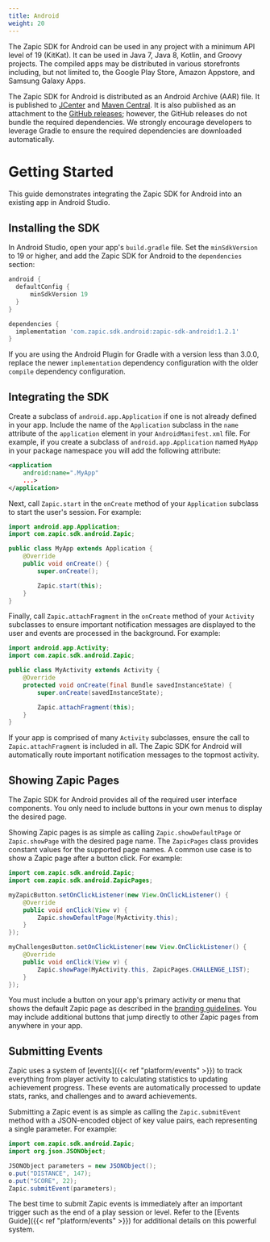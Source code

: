 ```yaml
---
title: Android
weight: 20
---
```


The Zapic SDK for Android can be used in any project with a minimum API level of 19 (KitKat). It can be used in Java 7, Java 8, Kotlin, and Groovy projects. The compiled apps may be distributed in various storefronts including, but not limited to, the Google Play Store, Amazon Appstore, and Samsung Galaxy Apps.

The Zapic SDK for Android is distributed as an Android Archive (AAR) file. It is published to [JCenter](https://bintray.com/bintray/jcenter?filterByPkgName=zapic-sdk-android) and [Maven Central](https://search.maven.org/#search%7Cga%7C1%7Cg%3A%22com.zapic.sdk.android%22). It is also published as an attachment to the [GitHub releases](https://github.com/ZapicInc/Zapic-SDK-Android/releases); however, the GitHub releases do not bundle the required dependencies. We strongly encourage developers to leverage Gradle to ensure the required dependencies are downloaded automatically.

# Getting Started

This guide demonstrates integrating the Zapic SDK for Android into an existing app in Android Studio.

## Installing the SDK

In Android Studio, open your app's `build.gradle` file. Set the `minSdkVersion` to 19 or higher, and add the Zapic SDK for Android to the `dependencies` section:

```gradle
android {
  defaultConfig {
      minSdkVersion 19
  }
}

dependencies {
  implementation 'com.zapic.sdk.android:zapic-sdk-android:1.2.1'
}
```

If you are using the Android Plugin for Gradle with a version less than 3.0.0, replace the newer `implementation` dependency configuration with the older `compile` dependency configuration.

## Integrating the SDK

Create a subclass of `android.app.Application` if one is not already defined in your app. Include the name of the `Application` subclass in the `name` attribute of the `application` element in your `AndroidManifest.xml` file. For example, if you create a subclass of `android.app.Application` named `MyApp` in your package namespace you will add the following attribute:

```xml
<application
    android:name=".MyApp"
    ...>
</application>
```

Next, call `Zapic.start` in the `onCreate` method of your `Application` subclass to start the user's session. For example:

```java
import android.app.Application;
import com.zapic.sdk.android.Zapic;

public class MyApp extends Application {
    @Override
    public void onCreate() {
        super.onCreate();

        Zapic.start(this);
    }
}
```

Finally, call `Zapic.attachFragment` in the `onCreate` method of your `Activity` subclasses to ensure important notification messages are displayed to the user and events are processed in the background. For example:

```java
import android.app.Activity;
import com.zapic.sdk.android.Zapic;

public class MyActivity extends Activity {
    @Override
    protected void onCreate(final Bundle savedInstanceState) {
        super.onCreate(savedInstanceState);

        Zapic.attachFragment(this);
    }
}
```

If your app is comprised of many `Activity` subclasses, ensure the call to `Zapic.attachFragment` is included in all. The Zapic SDK for Android will automatically route important notification messages to the topmost activity.

## Showing Zapic Pages

The Zapic SDK for Android provides all of the required user interface components. You only need to include buttons in your own menus to display the desired page.

Showing Zapic pages is as simple as calling `Zapic.showDefaultPage` or `Zapic.showPage` with the desired page name. The `ZapicPages` class provides constant values for the supported page names. A common use case is to show a Zapic page after a button click. For example:

```java
import com.zapic.sdk.android.Zapic;
import com.zapic.sdk.android.ZapicPages;

myZapicButton.setOnClickListener(new View.OnClickListener() {
    @Override
    public void onClick(View v) {
        Zapic.showDefaultPage(MyActivity.this);
    }
});

myChallengesButton.setOnClickListener(new View.OnClickListener() {
    @Override
    public void onClick(View v) {
        Zapic.showPage(MyActivity.this, ZapicPages.CHALLENGE_LIST);
    }
});
```

You must include a button on your app's primary activity or menu that shows the default Zapic page as described in the [branding guidelines](https://www.zapic.com/brand). You may include additional buttons that jump directly to other Zapic pages from anywhere in your app.

## Submitting Events

Zapic uses a system of [events]({{< ref "platform/events" >}}) to track everything from player activity to calculating statistics to updating achievement progress. These events are automatically processed to update stats, ranks, and challenges and to award achievements.

Submitting a Zapic event is as simple as calling the `Zapic.submitEvent` method with a JSON-encoded object of key value pairs, each representing a single parameter. For example:

```java
import com.zapic.sdk.android.Zapic;
import org.json.JSONObject;

JSONObject parameters = new JSONObject();
o.put("DISTANCE", 147);
o.put("SCORE", 22);
Zapic.submitEvent(parameters);
```

The best time to submit Zapic events is immediately after an important trigger such as the end of a play session or level. Refer to the [Events Guide]({{< ref "platform/events" >}}) for additional details on this powerful system.

